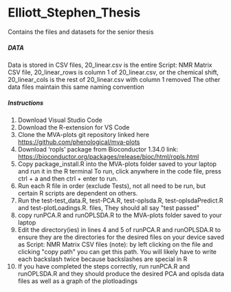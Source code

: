 # Elliott_Stephen_Thesis
Contains the files and datasets for the senior thesis 

##### DATA #####
Data is stored in CSV files, 20_linear.csv is the entire Script: NMR Matrix CSV file, 
20_linear_rows is column 1 of 20_linear.csv, or the chemical shift,
20_linear_cols is the rest of 20_linear.csv with column 1 removed
The other data files maintain this same naming convention

##### Instructions #####
1. Download Visual Studio Code
2. Download the R-extension for VS Code
3. Clone the MVA-plots git repository linked here https://github.com/phenological/mva-plots 
4.	Download ‘ropls’ package from Bioconductor 1.34.0 link: https://bioconductor.org/packages/release/bioc/html/ropls.html 
5. Copy package_install.R into the MVA-plots folder saved to your laptop and run it in the R terminal
To run, click anywhere in the code file, press ctrl + a and then ctrl + enter to run.
6.	Run each R file in order (exclude Tests), not all need to be run, but certain R scripts are dependent on others. 
7.	Run the test-test_data.R, test-PCA.R, test-oplsda.R, test-oplsdaPredict.R and test-plotLoadings.R. files, 
They should all say "test passed"
8. copy runPCA.R and runOPLSDA.R to the MVA-plots folder saved to your laptop
9. Edit the directory(ies) in lines 4 and 5 of runPCA.R and runOPLSDA.R to ensure they are the 
directories for the desired files on your device saved as Script: NMR Matrix CSV files
(note): by left clicking on the file and clicking "copy path" you can get this path. 
You will likely have to write each backslash twice because backslashes are special in R
10. If you have completed the steps correctly, run runPCA.R and runOPLSDA.R 
and they should produce the desired PCA and oplsda data files as well as a graph of the plotloadings
